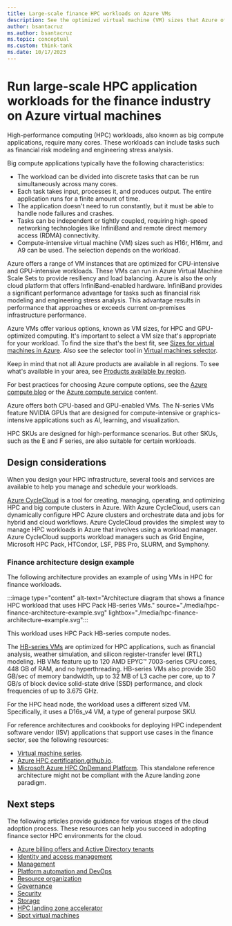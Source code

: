 ```yaml
---
title: Large-scale finance HPC workloads on Azure VMs
description: See the optimized virtual machine (VM) sizes that Azure offers for CPU-intensive and GPU-intensive finance workloads, including InfiniBand-enabled hardware.
author: bsantacruz
ms.author: bsantacruz
ms.topic: conceptual
ms.custom: think-tank
ms.date: 10/17/2023
---
```


# Run large-scale HPC application workloads for the finance industry on Azure virtual machines

High-performance computing (HPC) workloads, also known as big compute applications, require many cores. These workloads can include tasks such as financial risk modeling and engineering stress analysis.

Big compute applications typically have the following characteristics:

- The workload can be divided into discrete tasks that can be run simultaneously across many cores.
- Each task takes input, processes it, and produces output. The entire application runs for a finite amount of time.
- The application doesn't need to run constantly, but it must be able to handle node failures and crashes.
- Tasks can be independent or tightly coupled, requiring high-speed networking technologies like InfiniBand and remote direct memory access (RDMA) connectivity.
- Compute-intensive virtual machine (VM) sizes such as H16r, H16mr, and A9 can be used. The selection depends on the workload.

Azure offers a range of VM instances that are optimized for CPU-intensive and GPU-intensive workloads. These VMs can run in Azure Virtual Machine Scale Sets to provide resiliency and load balancing. Azure is also the only cloud platform that offers InfiniBand-enabled hardware. InfiniBand provides a significant performance advantage for tasks such as financial risk modeling and engineering stress analysis. This advantage results in performance that approaches or exceeds current on-premises infrastructure performance.

Azure VMs offer various options, known as VM sizes, for HPC and GPU-optimized computing. It's important to select a VM size that's appropriate for your workload. To find the size that's the best fit, see [Sizes for virtual machines in Azure](/azure/virtual-machines/sizes). Also see the selector tool in [Virtual machines selector](https://azure.microsoft.com/pricing/vm-selector/).

Keep in mind that not all Azure products are available in all regions. To see what's available in your area, see [Products available by region](https://azure.microsoft.com/explore/global-infrastructure/products-by-region/).

For best practices for choosing Azure compute options, see the [Azure compute blog](https://techcommunity.microsoft.com/t5/azure-compute-blog/bg-p/AzureCompute) or the [Azure compute service](/azure/architecture/guide/technology-choices/compute-decision-tree) content.

Azure offers both CPU-based and GPU-enabled VMs. The N-series VMs feature NVIDIA GPUs that are designed for compute-intensive or graphics-intensive applications such as AI, learning, and visualization.

HPC SKUs are designed for high-performance scenarios. But other SKUs, such as the E and F series, are also suitable for certain workloads.

## Design considerations

When you design your HPC infrastructure, several tools and services are available to help you manage and schedule your workloads.

[Azure CycleCloud](/azure/cyclecloud/) is a tool for creating, managing, operating, and optimizing HPC and big compute clusters in Azure. With Azure CycleCloud, users can dynamically configure HPC Azure clusters and orchestrate data and jobs for hybrid and cloud workflows. Azure CycleCloud provides the simplest way to manage HPC workloads in Azure that involves using a workload manager. Azure CycleCloud supports workload managers such as Grid Engine, Microsoft HPC Pack, HTCondor, LSF, PBS Pro, SLURM, and Symphony.

### Finance architecture design example

The following architecture provides an example of using VMs in HPC for finance workloads.

:::image type="content" alt-text="Architecture diagram that shows a finance HPC workload that uses HPC Pack HB-series VMs." source="./media/hpc-finance-architecture-example.svg" lightbox="./media/hpc-finance-architecture-example.svg":::

This workload uses HPC Pack HB-series compute nodes.

The [HB-series VMs](/azure/virtual-machines/hb-series) are optimized for HPC applications, such as financial analysis, weather simulation, and silicon register-transfer level (RTL) modeling. HB VMs feature up to 120 AMD EPYC™ 7003-series CPU cores, 448 GB of RAM, and no hyperthreading. HB-series VMs also provide 350 GB/sec of memory bandwidth, up to 32 MB of L3 cache per core, up to 7 GB/s of block device solid-state drive (SSD) performance, and clock frequencies of up to 3.675 GHz.

For the HPC head node, the workload uses a different sized VM. Specifically, it uses a D16s_v4 VM, a type of general purpose SKU.

For reference architectures and cookbooks for deploying HPC independent software vendor (ISV) applications that support use cases in the finance sector, see the following resources:

- [Virtual machine series](https://azure.microsoft.com/pricing/details/virtual-machines/series/).
- [Azure HPC certification.github.io](https://github.com/AzureHPC-Certification/AzureHPC-Certification.github.io/).
- [Microsoft Azure HPC OnDemand Platform](https://techcommunity.microsoft.com/t5/azure-global/azure-hpc-ondemand-platform-cloud-hpc-made-easy/ba-p/2537338). This standalone reference architecture might not be compliant with the Azure landing zone paradigm.

## Next steps

The following articles provide guidance for various stages of the cloud adoption process. These resources can help you succeed in adopting finance sector HPC environments for the cloud.

- [Azure billing offers and Active Directory tenants](./azure-billing-active-directory-tenant.md)
- [Identity and access management](./identity-access-management.md)
- [Management](./management.md)
- [Platform automation and DevOps](./platform-automation-devops.md)
- [Resource organization](./resource-organization.md)
- [Governance](./security-governance-compliance.md)
- [Security](./security.md)
- [Storage](./storage.md)
- [HPC landing zone accelerator](../azure-hpc-landing-zone-accelerator.md)
- [Spot virtual machines](/azure/architecture/guide/spot/spot-eviction)
